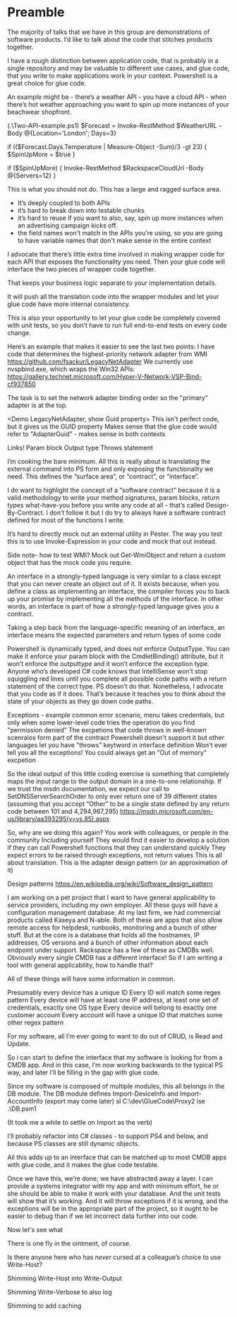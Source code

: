 
# Preamble

The majority of talks that we have in this group are demonstrations of software products. I’d like to talk about the code that stitches products together.

I have a rough distinction between application code, that is probably in a single repository and may be valuable to different use cases, and glue code, that you write to make applications work in your context. Powershell is a great choice for glue code.

An example might be - there’s a weather API - you have a cloud API - when there’s hot weather approaching you want to spin up more instances of your beachwear shopfront.

(.\Two-API-example.ps1)
$Forecast = Invoke-RestMethod $WeatherURL -Body @{Location='London'; Days=3}

if (($Forecast.Days.Temperature | Measure-Object -Sum)/3 -gt 23) {
    $SpinUpMore = $true
}

if ($SpinUpMore) {
    Invoke-RestMethod $RackspaceCloudUrl -Body @{Servers=12}
}



This is what you should not do. This has a large and ragged surface area. 
 - It’s deeply coupled to both APIs
 - it’s hard to break down into testable chunks
 - it’s hard to reuse if you want to also, say, spin up more instances when an advertising campaign kicks off.
 - the field names won't match in the APIs you’re using, so you are going to have variable names that don't make sense in the entire context

I advocate that there’s little extra time involved in making wrapper code for each API that exposes the functionality you need. Then your glue code will interface the two pieces of wrapper code together.

That keeps your business logic separate to your implementation details.

It will push all the translation code into the wrapper modules and let your glue code have more internal consistency.

This is also your opportunity to let your glue code be completely covered with unit tests, so you don’t have to run full end-to-end tests on every code change.

Here’s an example that makes it easier to see the last two points:
I have code that determines the highest-priority network adapter from WMI
https://github.com/fsackur/LegacyNetAdapter
We currently use nvspbind.exe, which wraps the Win32 APIs:
https://gallery.technet.microsoft.com/Hyper-V-Network-VSP-Bind-cf937850

The task is to set the network adapter binding order so the "primary" adapter is at the top.

<Demo LegacyNetAdapter, show Guid property>
This isn't perfect code, but it gives us the GUID property
Makes sense that the glue code would refer to "AdapterGuid" - makes sense in both contexts


<Show sketching out of Invoke-NVSPbind>

Links!
Param block
Output type
Throws statement

I’m cooking the bare minimum. All this is really about is translating the external command into PS form and only exposing the functionality we need. This defines the “surface area”, or “contract”, or “interface”.

I do want to highlight the concept of a “software contract” because it is a valid methodology to write your method signatures, param blocks, return types what-have-you before you write any code at all - that’s called Design-By-Contract. I don’t follow it but I do try to always have a software contract defined for most of the functions I write.

It’s hard to directly mock out an external utility in Pester. The way you test this is to use Invoke-Expression in your code and mock that out instead.

Side note- how to test WMI?
Mock out Get-WmiObject and return a custom object that has the mock code you require.





An interface in a strongly-typed language is very similar to a class except that you can never create an object out of it. It exists because, when you define a class as implementing an interface, the compiler forces you to back up your promise by implementing all the methods of the interface. In other words, an interface is part of how a strongly-typed language gives you a contract.

Taking a step back from the language-specific meaning of an interface, an interface means the expected parameters and return types of some code

<switch back to Invoke-NVSPbind>
Powershell is dynamically typed, and does not enforce OutputType. You can make it enforce your param block with the CmdletBinding() attribute, but it won’t enforce the outputtype and it won’t enforce the exception type. Anyone who’s developed C# code knows that IntelliSense won’t stop squiggling red lines until you complete all possible code paths with a return statement of the correct type. PS doesn’t do that. Nonetheless, I advocate that you code as if it does. That’s because it teaches you to think about the state of your objects as they go down code paths.

Exceptions - example common error scenario, menu takes credentials, but only when some lower-level code tries the operation do you find "permission denied"
The excpetions that code throws in well-known scenraios form part of the contract
Powershell doesn't support it but other languages let you have "throws" keytword in interface definition
Won't ever tell you all the exceptions! You could always get an "Out of memory" excpetion

So the ideal output of this little coding exercise is something that completely maps the input range to the output domain in a one-to-one relationship. If we trust the msdn documentation, we expect our call to SetDNSServerSearchOrder to only ever return one of 39 different states (assuming that you accept “Other” to be a single state defined by any return code between 101 and 4,294,967,295)
https://msdn.microsoft.com/en-us/library/aa393295(v=vs.85).aspx


So, why are we doing this again?
You work with colleagues, or people in the community
Including yourself
They would find it easier to develop a solution if they can call Powershell functions that they can understand quickly
They expect errors to be raised through exceptions, not return values
This is all about translation. This is the adapter design pattern (or an approximation of it)


Design patterns
https://en.wikipedia.org/wiki/Software_design_pattern

I am working on a pet project that I want to have general applicability to service providers, including my own employer. All these guys will have a configuration management database. At my last firm, we had commercial products called Kaseya and N-able. Both of these are apps that also allow remote access for helpdesk, runbooks, monitoring and a bunch of other stuff. But at the core is a database that holds all the hostnames, IP addresses, OS versions and a bunch of other information about each endpoint under support. Rackspace has a few of these as CMDBs well. Obviously every single CMDB has a different interface! So if I am writing a tool with general applicability, how to handle that?

All of these things will have some information in common.

Presumably every device has a unique ID
Every ID will match some regex pattern
Every device will have at least one IP address, at least one set of credentials, exactly one OS type
Every device will belong to exactly one customer account
Every account will have a unique ID that matches some other regex pattern

For my software, all I’m ever going to want to do out of CRUD, is Read and Update.

So i can start to define the interface that my software is looking for from a CMDB app. And in this case, I’m now working backwards to the typical PS way, and later I’ll be filling in the gap with glue code.

Since my software is composed of multiple modules, this all belongs in the DB module. The DB module defines Import-DeviceInfo and Import-AccountInfo (export may come later)
    sl C:\dev\GlueCode\Proxy2
    ise .\DB.psm1

(It took me a while to settle on Import as the verb)

I’ll probably refactor into C# classes - to support PS4 and below, and because PS classes are still dynamic objects.

All this adds up to an interface that can be matched up to most CMDB apps with glue code, and it makes the glue code testable.

Once we have this, we’re done; we have abstracted away a layer. I can provide a systems integrator with my app and with minimum effort, he or she should be able to make it work with your database. And the unit tests will show that it’s working. And it will throw exceptions if it is wrong, and the exceptions will be in the appropriate part of the project, so it ought to be easier to debug than if we let incorrect data further into our code.

Now let's see what

There is one fly in the ointment, of course.

Is there anyone here who has *never* cursed at a colleague’s choice to use Write-Host?


Shimming Write-Host into Write-Output

Shimming Write-Verbose to also log

Shimming to add caching
